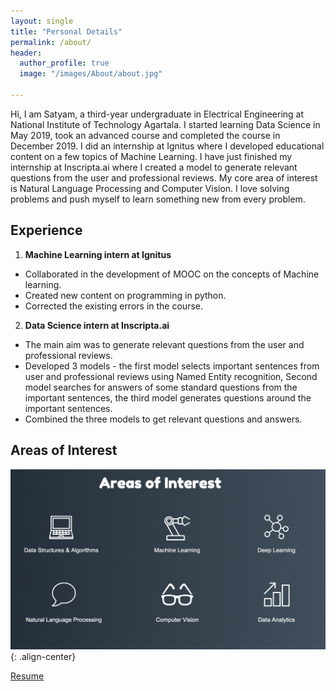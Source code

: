 ```yaml
---
layout: single
title: "Personal Details"
permalink: /about/
header:
  author_profile: true
  image: "/images/About/about.jpg"

---
```


Hi, I am Satyam, a third-year undergraduate in Electrical Engineering at National
Institute of Technology Agartala. I started learning Data Science in May 2019,
took an advanced course and completed the course in December 2019. I did an
internship at Ignitus where I developed educational content on a few topics of
Machine Learning. I have just finished my internship at Inscripta.ai where I
created a model to generate relevant questions from the user and professional
reviews. My core area of interest is Natural Language Processing and Computer
Vision. I love solving problems and push myself to learn something new from
every problem.

## Experience
1. **Machine Learning intern at Ignitus**
* Collaborated in the development of MOOC on the concepts of Machine learning.
* Created new content on programming in python.
* Corrected the existing errors in the course.


2. **Data Science intern at Inscripta.ai**
* The main aim was to generate relevant questions from the user and professional reviews.
* Developed 3 models - the first model selects important sentences from user and
professional reviews using Named Entity recognition, Second model searches for
answers of some standard questions from the important sentences, the third model
generates questions around the important sentences.
* Combined the three models to get relevant questions and answers.

## Areas of Interest

![image-center](/images/About/interests.jpg){: .align-center}


[Resume](https://www.slideshare.net/satyamsingh245/resume-229474844)
